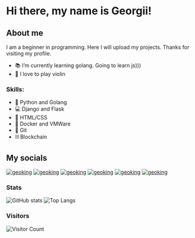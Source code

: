 # Hi there, my name is Georgii!

## About me
I am a beginner in programming. Here I will upload my projects. Thanks for visiting my profile.
* 📚 I’m currently learning golang. Going to learn js)))
* 🎻 I love to play violin

### Skills: 
* 🐍 Python and Golang
* 💻 Django and Flask
* 📄 HTML/CSS
* 🚢 Docker and VMWare
* 🌳 Git
* ⛓️ Blockchain


## My socials


[![geoking](https://img.icons8.com/color/48/000000/youtube-play.png)][youtube]
[![geoking](https://img.icons8.com/fluency/48/000000/instagram-new.png)][instagram]
[![geoking](https://img.icons8.com/color/48/000000/discord--v2.png)][discord]
[![geoking](https://img.icons8.com/material-outlined/48/000000/github.png)][github]
[![geoking](https://img.icons8.com/office/48/000000/reddit.png)][reddit]
[![geoking](https://img.icons8.com/color/50/000000/codepen.png)][cpen]


### Stats
![GitHub stats](https://github-readme-stats.vercel.app/api?username=geoking1907&show_icons=true&theme=dark&hide=contribs,prs)
![Top Langs](https://github-readme-stats.vercel.app/api/top-langs/?username=geoking1907&layout=compact&theme=dark)


### Visitors 
![Visitor Count](https://profile-counter.glitch.me/{geoking1907}/count.svg)
<br />


[youtube]: https://www.youtube.com/channel/UCE7qKULV96ZG_ZvI5JRYvUg
[instagram]: https://www.instagram.com/geokingcode/
[discord]: https://discord.gg/fuQDbudG9W
[github]: https://github.com/geoking1907/
[reddit]: https://www.reddit.com/user/geoking_
[cpen]: https://codepen.io/geoking_

